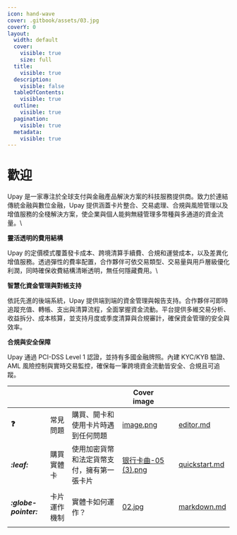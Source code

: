 ```yaml
---
icon: hand-wave
cover: .gitbook/assets/03.jpg
coverY: 0
layout:
  width: default
  cover:
    visible: true
    size: full
  title:
    visible: true
  description:
    visible: false
  tableOfContents:
    visible: true
  outline:
    visible: true
  pagination:
    visible: true
  metadata:
    visible: true
---
```


# 歡迎

Upay 是一家專注於全球支付與金融產品解決方案的科技服務提供商。致力於連結傳統金融與數位金融，Upay 提供涵蓋卡片整合、交易處理、合規與風險管理以及增值服務的全棧解決方案，使企業與個人能夠無縫管理多幣種與多通道的資金流量。\


**靈活透明的費用結構**

Upay 的定價模式覆蓋發卡成本、跨境清算手續費、合規和運營成本，以及差異化增值服務。透過彈性的費率配置，合作夥伴可依交易類型、交易量與用戶層級優化利潤，同時確保收費結構清晰透明，無任何隱藏費用。\


**智慧化資金管理與對帳支持**

依託先進的後端系統，Upay 提供端到端的資金管理與報告支持。合作夥伴可即時追蹤充值、轉帳、支出與清算流程，全面掌握資金流動。平台提供多維交易分析、收益拆分、成本核算，並支持月度或季度清算與合規審計，確保資金管理的安全與效率。



**合規與安全保障**

Upay 通過 PCI-DSS Level 1 認證，並持有多國金融牌照。內建 KYC/KYB 驗證、AML 風險控制與實時交易監控，確保每一筆跨境資金流動皆安全、合規且可追蹤。

<table data-view="cards"><thead><tr><th></th><th></th><th></th><th data-hidden data-card-cover data-type="image">Cover image</th><th data-hidden></th><th data-hidden data-card-target data-type="content-ref"></th></tr></thead><tbody><tr><td><h4>❓</h4></td><td>常見問題</td><td>購買、開卡和使用卡片時遇到任何問題</td><td><a href=".gitbook/assets/image.png">image.png</a></td><td></td><td><a href="ji-chu-zhi-shi/editor.md">editor.md</a></td></tr><tr><td><h4><i class="fa-leaf">:leaf:</i></h4></td><td>購買實體卡</td><td>使用加密貨幣和法定貨幣支付，擁有第一張卡片</td><td><a href=".gitbook/assets/银行卡曲-05 (3).png">银行卡曲-05 (3).png</a></td><td></td><td><a href="ru-men/quickstart.md">quickstart.md</a></td></tr><tr><td><h4><i class="fa-globe-pointer">:globe-pointer:</i></h4></td><td>卡片運作機制</td><td>實體卡如何運作？</td><td><a href=".gitbook/assets/02.jpg">02.jpg</a></td><td></td><td><a href="ji-chu-zhi-shi/markdown.md">markdown.md</a></td></tr></tbody></table>
